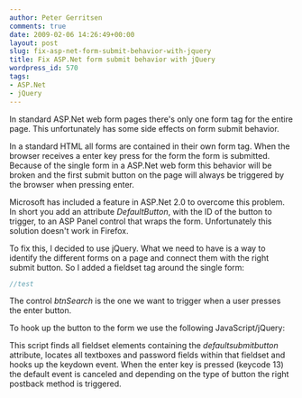 ```yaml
---
author: Peter Gerritsen
comments: true
date: 2009-02-06 14:26:49+00:00
layout: post
slug: fix-asp-net-form-submit-behavior-with-jquery
title: Fix ASP.Net form submit behavior with jQuery
wordpress_id: 570
tags:
- ASP.Net
- jQuery
---
```


In standard ASP.Net web form pages there's only one form tag for the entire page. This unfortunately has some side effects on form submit behavior.

In a standard HTML all forms are contained in their own form tag. When the browser receives a enter key press for the form the form is submitted. Because of the single form in a ASP.Net web form this behavior will be broken and the first submit button on the page will always be triggered by the browser when pressing enter.

Microsoft has included a feature in ASP.Net 2.0 to overcome this problem. In short you add an attribute _DefaultButton_, with the ID of the button to trigger, to an ASP Panel control that wraps the form. Unfortunately this solution doesn't work in Firefox.

To fix this, I decided to use jQuery. What we need to have is a way to identify the different forms on a page and connect them with the right submit button. So I added a fieldset tag around the single form:

```csharp
//test
```

The control _btnSearch_ is the one we want to trigger when a user presses the enter button.

To hook up the button to the form we use the following JavaScript/jQuery:



This script finds all fieldset elements containing the _defaultsubmitbutton_ attribute, locates all textboxes and password fields within that fieldset and hooks up the keydown event.
When the enter key is pressed (keycode 13) the default event is canceled and depending on the type of button the right postback method is triggered.
